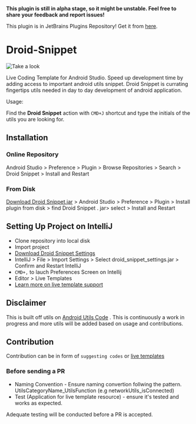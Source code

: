 **This plugin is still in alpha stage, so it might be unstable. Feel free to share your feedback and report issues!**

This plugin is in JetBrains Plugins Repository! Get it from [here](https://plugins.jetbrains.com/plugin/10198-droid-snippet).

# Droid-Snippet
![Take a look](droid_snippet_usage_demo.gif)

Live Coding Template for Android Studio. 
Speed up development time by adding access to important android utils snippet. 
Droid Snippet is currating fingertips utils needed in day to day development of android application.

Usage:

Find the **Droid Snippet** action  with `CMD+J` shortcut and type the initials of the utils you are looking for.

## Installation

### Online Repository
Android Studio > Preference > Plugin > Browse Repositories > Search > Droid Snippet > Install and Restart

### From Disk
[Download Droid Snippet.jar](https://github.com/KingsMentor/Droid-Snippet/blob/master/Plugin.jar?raw=true) > Android Studio > Preference > Plugin > Install plugin from disk >  find Droid Snippet . jar> select > Install and Restart

## Setting Up Project on IntelliJ

* Clone repository into local disk
* Import project
* [Download Droid Snippet Settings](https://github.com/KingsMentor/Droid-Snippet/blob/master/plugin_settings/droid_snippet_settings.jar?raw=true) 
* IntelliJ > File > Import Settings > Select droid_snippet_settings.jar > Confirm and Restart IntelliJ
* `CMD+,` to lauch Preferences Screen on Intellij
* Editor > Live Templates
* [Learn more on live template support](https://www.jetbrains.org/intellij/sdk/docs/tutorials/live_templates/template_support.html)

## Disclaimer
This is built off utils on [Android Utils Code](https://github.com/Blankj/AndroidUtilCode) . 
This is continuously a work in progress and more utils will be added based on usage and contributions. 

## Contribution

Contribution can be in form of `suggesting codes` or [live templates](https://www.jetbrains.org/intellij/sdk/docs/tutorials/live_templates/template_support.html)

### Before sending a PR

* Naming Convention - Ensure naming convertion follwing the pattern. UtilsCategoryName_UtilsFunction (e.g networkUtils_isConnected)
* Test (Application for live template resource) - ensure it's tested and works as expected.

Adequate testing will be conducted before a PR is accepted. 

